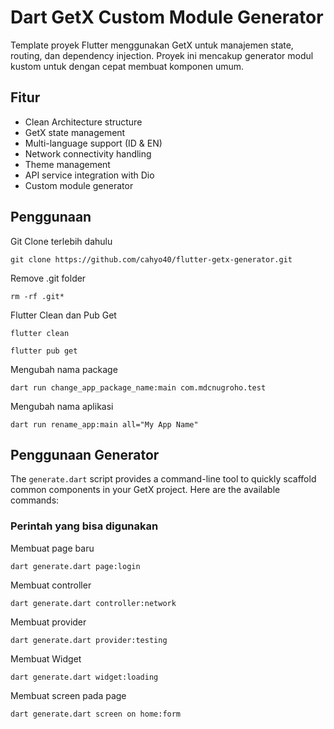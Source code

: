 # Dart GetX Custom Module Generator

Template proyek Flutter menggunakan GetX untuk manajemen state, routing, dan dependency injection. Proyek ini mencakup generator modul kustom untuk dengan cepat membuat komponen umum.

## Fitur

- Clean Architecture structure
- GetX state management
- Multi-language support (ID & EN)
- Network connectivity handling
- Theme management
- API service integration with Dio
- Custom module generator

## Penggunaan

Git Clone terlebih dahulu

```
git clone https://github.com/cahyo40/flutter-getx-generator.git
```

Remove .git folder

```
rm -rf .git*

```

Flutter Clean dan Pub Get

```
flutter clean
```

```
flutter pub get
```

Mengubah nama package

```
dart run change_app_package_name:main com.mdcnugroho.test
```

Mengubah nama aplikasi

```
dart run rename_app:main all="My App Name"
```

## Penggunaan Generator

The `generate.dart` script provides a command-line tool to quickly scaffold common components in your GetX project. Here are the available commands:

### Perintah yang bisa digunakan

Membuat page baru

```
dart generate.dart page:login
```

Membuat controller

```
dart generate.dart controller:network
```

Membuat provider

```
dart generate.dart provider:testing
```

Membuat Widget

```
dart generate.dart widget:loading
```

Membuat screen pada page

```
dart generate.dart screen on home:form
```
